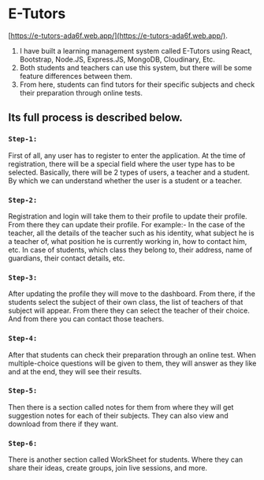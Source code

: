 # E-Tutors

[https://e-tutors-ada6f.web.app/](https://e-tutors-ada6f.web.app/).

1. I have built a learning management system called E-Tutors using React, Bootstrap, Node.JS, Express.JS, MongoDB, Cloudinary, Etc.
2. Both students and teachers can use this system, but there will be some feature differences between them.
3. From here, students can find tutors for their specific subjects and check their preparation through online tests.

## Its full process is described below.

### `Step-1:`

First of all, any user has to register to enter the application. At the time of registration, there will be a special field where the user type has to be selected. Basically, there will be 2 types of users, a teacher and a student. By which we can understand whether the user is a student or a teacher.

### `Step-2:`

Registration and login will take them to their profile to update their profile. From there they can update their profile. For example:-
In the case of the teacher, all the details of the teacher such as his identity, what subject he is a teacher of, what position he is currently working in, how to contact him, etc.
In case of students, which class they belong to, their address, name of guardians, their contact details, etc.

### `Step-3:`

After updating the profile they will move to the dashboard. From there, if the students select the subject of their own class, the list of teachers of that subject will appear. From there they can select the teacher of their choice. And from there you can contact those teachers.

### `Step-4:`

After that students can check their preparation through an online test. When multiple-choice questions will be given to them, they will answer as they like and at the end, they will see their results.

### `Step-5:`

Then there is a section called notes for them from where they will get suggestion notes for each of their subjects. They can also view and download from there if they want.

### `Step-6:`

There is another section called WorkSheet for students. Where they can share their ideas, create groups, join live sessions, and more.
